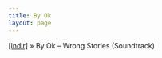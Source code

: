 ```yaml
---
title: By Ok
layout: page
---
```


<a href="https://cloud.mail.ru/public/795a2bb81144/By%20Ok%20-%20Wrong%20Stories%20(SoundTrack)" target="_blank">[indir]</a>  »  By Ok &#8211; Wrong Stories (Soundtrack)